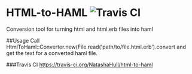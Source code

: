 # HTML-to-HAML ![Travis CI](https://travis-ci.org/NatashaHull/html-to-haml.svg?branch=master)
Conversion tool for turning html and html.erb files into haml

##Usage
Call HtmlToHaml::Converter.new(File.read('path/to/file.html.erb').convert and get the text for a converted haml file.

###Travis CI
https://travis-ci.org/NatashaHull/html-to-haml
